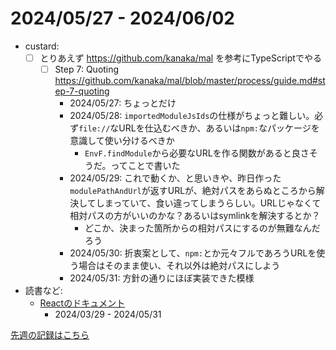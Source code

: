 # 2024/05/27 - 2024/06/02

- custard:
    - [ ] とりあえず <https://github.com/kanaka/mal> を参考にTypeScriptでやる
        - [ ] Step 7: Quoting <https://github.com/kanaka/mal/blob/master/process/guide.md#step-7-quoting>
            - 2024/05/27: ちょっとだけ
            - 2024/05/28: `importedModuleJsIds`の仕様がちょっと難しい。必ず`file://`なURLを仕込むべきか、あるいは`npm:`なパッケージを意識して使い分けるべきか
                - `EnvF.findModule`から必要なURLを作る関数があると良さそうだ。ってことで書いた
            - 2024/05/29: これで動くか、と思いきや、昨日作った`modulePathAndUrl`が返すURLが、絶対パスをあらぬところから解決してしまっていて、食い違ってしまうらしい。URLじゃなくて相対パスの方がいいのかな？あるいはsymlinkを解決するとか？
                - どこか、決まった箇所からの相対パスにするのが無難なんだろう
            - 2024/05/30: 折衷案として、`npm:`とか元々フルであろうURLを使う場合はそのまま使い、それ以外は絶対パスにしよう
            - 2024/05/31: 方針の通りにほぼ実装できた模様
- 読書など:
    - [Reactのドキュメント](https://ja.react.dev/learn)
        - 2024/03/29 - 2024/05/31

[先週の記録はこちら](https://github.com/igrep/daily-commits/blob/77ebd1e60fe361fb4906ab27f15b0beb2cc4ca4c/yesterday.md)
